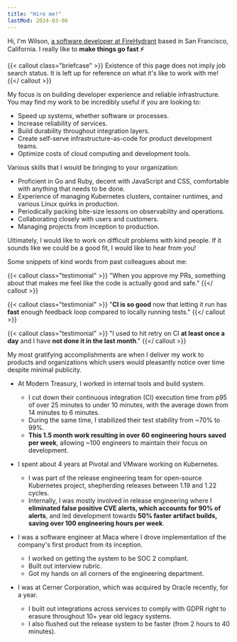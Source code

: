 ```yaml
---
title: "Hire me!"
lastMod: 2024-03-06
---
```


Hi, I'm Wilson, [a software developer at FireHydrant](/firehydrant-year-1/) based in San Francisco, California. I really like to **make things go fast ⚡️**

{{< callout class="briefcase" >}}
Existence of this page does not imply job search status. It is left up for reference on what it's like to work with me!
{{</ callout >}}

My focus is on building developer experience and reliable infrastructure. You may find my work to be incredibly useful if you are looking to:

- Speed up systems, whether software or processes.
- Increase reliability of services.
- Build durability throughout integration layers.
- Create self-serve infrastructure-as-code for product development teams.
- Optimize costs of cloud computing and development tools.

Various skills that I would be bringing to your organization:

- Proficient in Go and Ruby, decent with JavaScript and CSS, comfortable with anything that needs to be done.
- Experience of managing Kubernetes clusters, container runtimes, and various Linux quirks in production.
- Periodically packing bite-size lessons on observability and operations.
- Collaborating closely with users and customers.
- Managing projects from inception to production.

Ultimately, I would like to work on difficult problems with kind people. If it sounds like we could be a good fit, I would like to hear from you!

Some snippets of kind words from past colleagues about me:

{{< callout class="testimonial" >}}
"When you approve my PRs, something about that makes me feel like the code is actually good and safe."
{{</ callout >}}

{{< callout class="testimonial" >}}
"**CI is so good** now that letting it run has **fast** enough feedback loop compared to locally running tests."
{{</ callout >}}

{{< callout class="testimonial" >}}
"I used to hit retry on CI **at least once a day** and I have **not done it in the last month**."
{{</ callout >}}

My most gratifying accomplishments are when I deliver my work to products and organizations which users would pleasantly notice over time despite minimal publicity.

- At Modern Treasury, I worked in internal tools and build system.

  - I cut down their continuous integration (CI) execution time from p95 of over 25 minutes to under 10 minutes, with the average down from 14 minutes to 6 minutes.
  - During the same time, I stabilized their test stability from ~70% to 99%.
  - **This 1.5 month work resulting in over 60 engineering hours saved per week**, allowing ~100 engineers to maintain their focus on development.

- I spent about 4 years at Pivotal and VMware working on Kubernetes.

  - I was part of the release engineering team for open-source Kubernetes project, shepherding releases between 1.19 and 1.22 cycles.
  - Internally, I was mostly involved in release engineering where I **eliminated false positive CVE alerts, which accounts for 90% of alerts**, and led development towards **50% faster artifact builds, saving over 100 engineering hours per week**.

- I was a software engineer at Maca where I drove implementation of the company's first product from its inception.

  - I worked on getting the system to be SOC 2 compliant.
  - Built out interview rubric.
  - Got my hands on all corners of the engineering department.

- I was at Cerner Corporation, which was acquired by Oracle recently, for a year.
  - I built out integrations across services to comply with GDPR right to erasure throughout 10+ year old legacy systems.
  - I also flushed out the release system to be faster (from 2 hours to 40 minutes).
